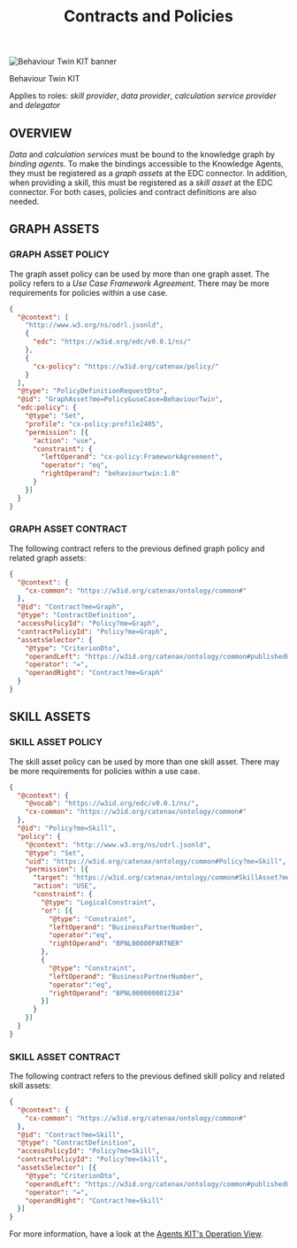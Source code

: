 ﻿---
id: contracts-and-policies
title: Contracts and Policies
description: Behaviour Twin KIT
---

<div style={{display:'block'}}>
  <div style={{display:'inline-block', verticalAlign:'top'}}>

![Behaviour Twin KIT banner](@site/static/img/kits/behavior-twin/behavior-twin-kit-logo.svg)

  </div>
  <div style={{display:'inline-block', fontSize:17, color:'rgb(255,166,1)', marginLeft:7, verticalAlign:'top', paddingTop:6}}>
Behaviour Twin KIT
  </div>
</div>

Applies to roles: *skill provider*, *data provider*, *calculation service provider* and *delegator*

## OVERVIEW

*Data* and *calculation services* must be bound to the knowledge graph by *binding agents*. To make the bindings accessible to the Knowledge Agents, they must be registered as a *graph assets* at the EDC connector. In addition, when providing a skill, this must be registered as a *skill asset* at the EDC connector. For both cases, policies and contract definitions are also needed.

## GRAPH ASSETS

### GRAPH ASSET POLICY

The graph asset policy can be used by more than one graph asset. The policy refers to a *Use Case Framework Agreement*. There may be more requirements for policies within a use case.

```json
{
  "@context": [
    "http://www.w3.org/ns/odrl.jsonld",
    {
      "edc": "https://w3id.org/edc/v0.0.1/ns/"
    },
    {
      "cx-policy": "https://w3id.org/catenax/policy/"
    }
  ],
  "@type": "PolicyDefinitionRequestDto",
  "@id": "GraphAsset?me=Policy&useCase=BehaviourTwin",
  "edc:policy": {
    "@type": "Set",
    "profile": "cx-policy:profile2405",
    "permission": [{
      "action": "use",
      "constraint": {
        "leftOperand": "cx-policy:FrameworkAgreement",
        "operator": "eq",
        "rightOperand": "behaviourtwin:1.0"
      }
    }]
  }
}
```

### GRAPH ASSET CONTRACT

The following contract refers to the previous defined graph policy and related graph assets:

```json
{
  "@context": {
    "cx-common": "https://w3id.org/catenax/ontology/common#"
  },
  "@id": "Contract?me=Graph",
  "@type": "ContractDefinition",
  "accessPolicyId": "Policy?me=Graph",
  "contractPolicyId": "Policy?me=Graph",
  "assetsSelector": {
    "@type": "CriterionDto",
    "operandLeft": "https://w3id.org/catenax/ontology/common#publishedUnderContract",
    "operator": "=",
    "operandRight": "Contract?me=Graph"
  }
}
```

## SKILL ASSETS

### SKILL ASSET POLICY

The skill asset policy can be used by more than one skill asset. There may be more requirements for policies within a use case.

```json
{
  "@context": {
    "@vocab": "https://w3id.org/edc/v0.0.1/ns/",
    "cx-common": "https://w3id.org/catenax/ontology/common#"
  },
  "@id": "Policy?me=Skill",
  "policy": {
    "@context": "http://www.w3.org/ns/odrl.jsonld",
    "@type": "Set",
    "uid": "https://w3id.org/catenax/ontology/common#Policy?me=Skill",
    "permission": [{
      "target": "https://w3id.org/catenax/ontology/common#SkillAsset?me=",
      "action": "USE",
      "constraint": {
        "@type": "LogicalConstraint",
        "or": [{
          "@type": "Constraint",
          "leftOperand": "BusinessPartnerNumber",
          "operator":"eq",
          "rightOperand": "BPNL00000PARTNER"
        },
        {
          "@type": "Constraint",
          "leftOperand": "BusinessPartnerNumber",
          "operator":"eq",
          "rightOperand": "BPNL000000001234"
        }]
      }
    }]
  }
}
```

### SKILL ASSET CONTRACT

The following contract refers to the previous defined skill policy and related skill assets:

```json
{
  "@context": {
    "cx-common": "https://w3id.org/catenax/ontology/common#"
  },
  "@id": "Contract?me=Skill",
  "@type": "ContractDefinition",
  "accessPolicyId": "Policy?me=Skill",
  "contractPolicyId": "Policy?me=Skill",
  "assetsSelector": [{
    "@type": "CriterionDto",
    "operandLeft": "https://w3id.org/catenax/ontology/common#publishedUnderContract",
    "operator": "=",
    "operandRight": "Contract?me=Skill"
  }]
}
```

For more information, have a look at the [Agents KIT's Operation View](../../knowledge-agents/operation-view/provider).
